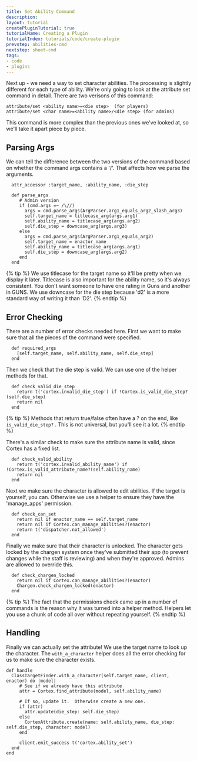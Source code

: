 ```yaml
---
title: Set Ability Command
description: 
layout: tutorial
createPluginTutorial: true
tutorialName: Creating a Plugin
tutorialIndex: tutorials/code/create-plugin
prevstep: abilities-cmd
nextstep: sheet-cmd
tags:
- code
- plugins
---
```


Next up - we need a way to set character abilities.  The processing is slightly different for each type of ability.  We're only going to look at the attribute set command in detail.  There are two verisons of this command:

    attribute/set <ability name>=<die step>  (for players)
    attribute/set <char name>=<ability name>/<die step> (for admins)

This command is more complex than the previous ones we've looked at, so we'll take it apart piece by piece.

## Parsing Args

We can tell the difference between the two versions of the command based on whether the command args contains a '/'.  That affects how we parse the arguments.

      attr_accessor :target_name, :ability_name, :die_step
      
      def parse_args
         # Admin version
         if (cmd.args =~ /\//)
           args = cmd.parse_args(ArgParser.arg1_equals_arg2_slash_arg3)
           self.target_name = titlecase_arg(args.arg1)
           self.ability_name = titlecase_arg(args.arg2)
           self.die_step = downcase_arg(args.arg3)
         else
           args = cmd.parse_args(ArgParser.arg1_equals_arg2)
           self.target_name = enactor_name
           self.ability_name = titlecase_arg(args.arg1)
           self.die_step = downcase_arg(args.arg2)
         end
      end

{% tip %} 
We use titlecase for the target name so it'll be pretty when we display it later.  Titlecase is also important for the ability name, so it's always consistent.  You don't want someone to have one rating in Guns and another in GUNS.  We use downcase for the die step because 'd2' is a more standard way of writing it than 'D2'.
{% endtip %}

## Error Checking

There are a number of error checks needed here.  First we want to make sure that all the pieces of the command were specified.

      def required_args
        [self.target_name, self.ability_name, self.die_step]
      end

Then we check that the die step is valid.  We can use one of the helper methods for that.

      def check_valid_die_step
        return t('cortex.invalid_die_step') if !Cortex.is_valid_die_step?(self.die_step)
        return nil
      end

{% tip %} 
Methods that return true/false often have a ? on the end, like  `is_valid_die_step?` .  This is not universal, but you'll see it a lot.
{% endtip %}

There's a similar check to make sure the attribute name is valid, since Cortex has a fixed list.

      def check_valid_ability
        return t('cortex.invalid_ability_name') if !Cortex.is_valid_attribute_name?(self.ability_name)
        return nil
      end

Next we make sure the character is allowed to edit abilities.  If the target is yourself, you can.  Otherwise we use a helper to ensure they have the 'manage_apps' permission.

      def check_can_set
        return nil if enactor_name == self.target_name
        return nil if Cortex.can_manage_abilities?(enactor)
        return t('dispatcher.not_allowed')
      end      

Finally we make sure that their character is unlocked.  The character gets locked by the chargen system once they've submitted their app (to prevent changes while the staff is reviewing) and when they're approved.  Admins are allowed to override this.

      def check_chargen_locked
        return nil if Cortex.can_manage_abilities?(enactor)
        Chargen.check_chargen_locked(enactor)
      end

{% tip %} 
The fact that the permissions check came up in a number of commands is the reason why it was turned into a helper method.  Helpers let you use a chunk of code all over without repeating yourself.
{% endtip %}

## Handling

Finally we can actually set the attribute!   We use the target name to look up the character.  The `with_a_character` helper does all the error checking for us to make sure the character exists.

          
    def handle
      ClassTargetFinder.with_a_character(self.target_name, client, enactor) do |model|
         # See if we already have this attribute
         attr = Cortex.find_attribute(model, self.ability_name)
         
         # If so, update it.  Otherwise create a new one.
         if (attr)
           attr.update(die_step: self.die_step)
         else
           CortexAttribute.create(name: self.ability_name, die_step: self.die_step, character: model)
         end
         
         client.emit_success t('cortex.ability_set')
      end
    end